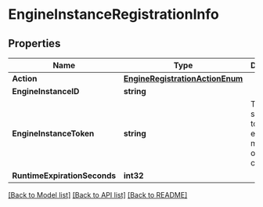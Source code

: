 # EngineInstanceRegistrationInfo

## Properties

Name | Type | Description | Notes
------------ | ------------- | ------------- | -------------
**Action** | [**EngineRegistrationActionEnum**](EngineRegistrationActionEnum.md) |  | [optional] 
**EngineInstanceID** | **string** |  | [optional] 
**EngineInstanceToken** | **string** | This is the security token the engine must use on other calls | [optional] 
**RuntimeExpirationSeconds** | **int32** |  | [optional] 

[[Back to Model list]](../README.md#documentation-for-models) [[Back to API list]](../README.md#documentation-for-api-endpoints) [[Back to README]](../README.md)


